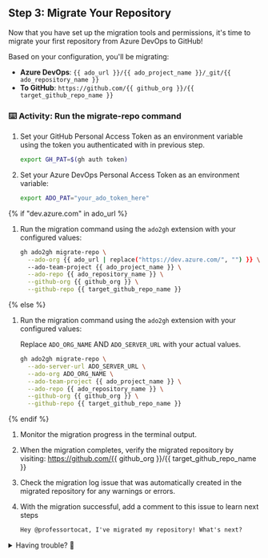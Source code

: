 ## Step 3: Migrate Your Repository

Now that you have set up the migration tools and permissions, it's time to migrate your first repository from Azure DevOps to GitHub!

Based on your configuration, you'll be migrating:

- **Azure DevOps**: `{{ ado_url }}/{{ ado_project_name }}/_git/{{ ado_repository_name }}`
- **To GitHub**: `https://github.com/{{ github_org }}/{{ target_github_repo_name }}`

### ⌨️ Activity: Run the migrate-repo command

1. Set your GitHub Personal Access Token as an environment variable using the token you authenticated with in previous step.

   ```bash
   export GH_PAT=$(gh auth token)
   ```

1. Set your Azure DevOps Personal Access Token as an environment variable:

   ```bash
   export ADO_PAT="your_ado_token_here"
   ```

{% if "dev.azure.com" in ado_url %}

1. Run the migration command using the `ado2gh` extension with your configured values:

   ```bash
   gh ado2gh migrate-repo \
     --ado-org {{ ado_url | replace("https://dev.azure.com/", "") }} \
     --ado-team-project {{ ado_project_name }} \
     --ado-repo {{ ado_repository_name }} \
     --github-org {{ github_org }} \
     --github-repo {{ target_github_repo_name }}
   ```

{% else %}

1. Run the migration command using the `ado2gh` extension with your configured values:

   Replace `ADO_ORG_NAME` AND `ADO_SERVER_URL` with your actual values.

   ```bash
   gh ado2gh migrate-repo \
     --ado-server-url ADO_SERVER_URL \
     --ado-org ADO_ORG_NAME \
     --ado-team-project {{ ado_project_name }} \
     --ado-repo {{ ado_repository_name }} \
     --github-org {{ github_org }} \
     --github-repo {{ target_github_repo_name }}
   ```

{% endif %}

1. Monitor the migration progress in the terminal output.

1. When the migration completes, verify the migrated repository by visiting: https://github.com/{{ github_org }}/{{ target_github_repo_name }}

1. Check the migration log issue that was automatically created in the migrated repository for any warnings or errors.

1. With the migration successful, add a comment to this issue to learn next steps

   ```md
   Hey @professortocat, I've migrated my repository! What's next?
   ```


<details>
<summary>Having trouble? 🤷</summary><br/>

- Make sure both your ADO_PAT and GH_PAT environment variables are set correctly
- Verify you have the migrator role in your GitHub organization: `{{ github_org }}`
- If migration fails, check the error message and migration logs for details
- You can cancel a migration using `gh ado2gh abort-migration --migration-id MIGRATION-ID`
- Repository names must be unique in the target GitHub organization: `{{ github_org }}`

</details>
